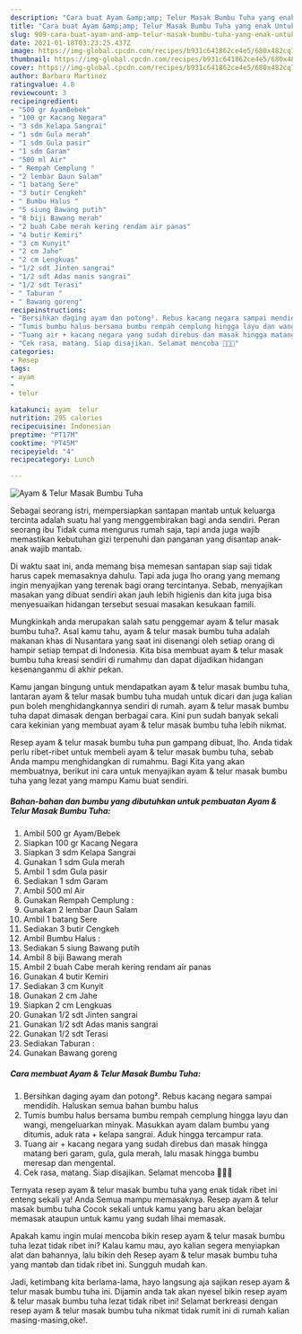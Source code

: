 ```yaml
---
description: "Cara buat Ayam &amp;amp; Telur Masak Bumbu Tuha yang enak Untuk Jualan"
title: "Cara buat Ayam &amp;amp; Telur Masak Bumbu Tuha yang enak Untuk Jualan"
slug: 909-cara-buat-ayam-and-amp-telur-masak-bumbu-tuha-yang-enak-untuk-jualan
date: 2021-01-18T03:23:25.437Z
image: https://img-global.cpcdn.com/recipes/b931c641862ce4e5/680x482cq70/ayam-telur-masak-bumbu-tuha-foto-resep-utama.jpg
thumbnail: https://img-global.cpcdn.com/recipes/b931c641862ce4e5/680x482cq70/ayam-telur-masak-bumbu-tuha-foto-resep-utama.jpg
cover: https://img-global.cpcdn.com/recipes/b931c641862ce4e5/680x482cq70/ayam-telur-masak-bumbu-tuha-foto-resep-utama.jpg
author: Barbara Martinez
ratingvalue: 4.8
reviewcount: 3
recipeingredient:
- "500 gr AyamBebek"
- "100 gr Kacang Negara"
- "3 sdm Kelapa Sangrai"
- "1 sdm Gula merah"
- "1 sdm Gula pasir"
- "1 sdm Garam"
- "500 ml Air"
- " Rempah Cemplung "
- "2 lembar Daun Salam"
- "1 batang Sere"
- "3 butir Cengkeh"
- " Bumbu Halus "
- "5 siung Bawang putih"
- "8 biji Bawang merah"
- "2 buah Cabe merah kering rendam air panas"
- "4 butir Kemiri"
- "3 cm Kunyit"
- "2 cm Jahe"
- "2 cm Lengkuas"
- "1/2 sdt Jinten sangrai"
- "1/2 sdt Adas manis sangrai"
- "1/2 sdt Terasi"
- " Taburan "
- " Bawang goreng"
recipeinstructions:
- "Bersihkan daging ayam dan potong². Rebus kacang negara sampai mendidih. Haluskan semua bahan bumbu halus"
- "Tumis bumbu halus bersama bumbu rempah cemplung hingga layu dan wangi, mengeluarkan minyak. Masukkan ayam dalam bumbu yang ditumis, aduk rata + kelapa sangrai. Aduk hingga tercampur rata."
- "Tuang air + kacang negara yang sudah direbus dan masak hingga matang beri garam, gula, gula merah, lalu masak hingga bumbu meresap dan mengental."
- "Cek rasa, matang. Siap disajikan. Selamat mencoba 🥰🥰🥰"
categories:
- Resep
tags:
- ayam
- 
- telur

katakunci: ayam  telur 
nutrition: 295 calories
recipecuisine: Indonesian
preptime: "PT17M"
cooktime: "PT45M"
recipeyield: "4"
recipecategory: Lunch

---
```



![Ayam &amp; Telur Masak Bumbu Tuha](https://img-global.cpcdn.com/recipes/b931c641862ce4e5/680x482cq70/ayam-telur-masak-bumbu-tuha-foto-resep-utama.jpg)

Sebagai seorang istri, mempersiapkan santapan mantab untuk keluarga tercinta adalah suatu hal yang menggembirakan bagi anda sendiri. Peran seorang ibu Tidak cuma mengurus rumah saja, tapi anda juga wajib memastikan kebutuhan gizi terpenuhi dan panganan yang disantap anak-anak wajib mantab.

Di waktu  saat ini, anda memang bisa memesan santapan siap saji tidak harus capek memasaknya dahulu. Tapi ada juga lho orang yang memang ingin menyajikan yang terenak bagi orang tercintanya. Sebab, menyajikan masakan yang dibuat sendiri akan jauh lebih higienis dan kita juga bisa menyesuaikan hidangan tersebut sesuai masakan kesukaan famili. 



Mungkinkah anda merupakan salah satu penggemar ayam &amp; telur masak bumbu tuha?. Asal kamu tahu, ayam &amp; telur masak bumbu tuha adalah makanan khas di Nusantara yang saat ini disenangi oleh setiap orang di hampir setiap tempat di Indonesia. Kita bisa membuat ayam &amp; telur masak bumbu tuha kreasi sendiri di rumahmu dan dapat dijadikan hidangan kesenanganmu di akhir pekan.

Kamu jangan bingung untuk mendapatkan ayam &amp; telur masak bumbu tuha, lantaran ayam &amp; telur masak bumbu tuha mudah untuk dicari dan juga kalian pun boleh menghidangkannya sendiri di rumah. ayam &amp; telur masak bumbu tuha dapat dimasak dengan berbagai cara. Kini pun sudah banyak sekali cara kekinian yang membuat ayam &amp; telur masak bumbu tuha lebih nikmat.

Resep ayam &amp; telur masak bumbu tuha pun gampang dibuat, lho. Anda tidak perlu ribet-ribet untuk membeli ayam &amp; telur masak bumbu tuha, sebab Anda mampu menghidangkan di rumahmu. Bagi Kita yang akan membuatnya, berikut ini cara untuk menyajikan ayam &amp; telur masak bumbu tuha yang lezat yang mampu Kamu buat sendiri.

<!--inarticleads1-->

##### Bahan-bahan dan bumbu yang dibutuhkan untuk pembuatan Ayam &amp; Telur Masak Bumbu Tuha:

1. Ambil 500 gr Ayam/Bebek
1. Siapkan 100 gr Kacang Negara
1. Siapkan 3 sdm Kelapa Sangrai
1. Gunakan 1 sdm Gula merah
1. Ambil 1 sdm Gula pasir
1. Sediakan 1 sdm Garam
1. Ambil 500 ml Air
1. Gunakan  Rempah Cemplung :
1. Gunakan 2 lembar Daun Salam
1. Ambil 1 batang Sere
1. Sediakan 3 butir Cengkeh
1. Ambil  Bumbu Halus :
1. Sediakan 5 siung Bawang putih
1. Ambil 8 biji Bawang merah
1. Ambil 2 buah Cabe merah kering rendam air panas
1. Gunakan 4 butir Kemiri
1. Sediakan 3 cm Kunyit
1. Gunakan 2 cm Jahe
1. Siapkan 2 cm Lengkuas
1. Gunakan 1/2 sdt Jinten sangrai
1. Gunakan 1/2 sdt Adas manis sangrai
1. Gunakan 1/2 sdt Terasi
1. Sediakan  Taburan :
1. Gunakan  Bawang goreng




<!--inarticleads2-->

##### Cara membuat Ayam &amp; Telur Masak Bumbu Tuha:

1. Bersihkan daging ayam dan potong². Rebus kacang negara sampai mendidih. Haluskan semua bahan bumbu halus
1. Tumis bumbu halus bersama bumbu rempah cemplung hingga layu dan wangi, mengeluarkan minyak. Masukkan ayam dalam bumbu yang ditumis, aduk rata + kelapa sangrai. Aduk hingga tercampur rata.
1. Tuang air + kacang negara yang sudah direbus dan masak hingga matang beri garam, gula, gula merah, lalu masak hingga bumbu meresap dan mengental.
1. Cek rasa, matang. Siap disajikan. Selamat mencoba 🥰🥰🥰




Ternyata resep ayam &amp; telur masak bumbu tuha yang enak tidak ribet ini enteng sekali ya! Anda Semua mampu memasaknya. Resep ayam &amp; telur masak bumbu tuha Cocok sekali untuk kamu yang baru akan belajar memasak ataupun untuk kamu yang sudah lihai memasak.

Apakah kamu ingin mulai mencoba bikin resep ayam &amp; telur masak bumbu tuha lezat tidak ribet ini? Kalau kamu mau, ayo kalian segera menyiapkan alat dan bahannya, lalu bikin deh Resep ayam &amp; telur masak bumbu tuha yang mantab dan tidak ribet ini. Sungguh mudah kan. 

Jadi, ketimbang kita berlama-lama, hayo langsung aja sajikan resep ayam &amp; telur masak bumbu tuha ini. Dijamin anda tak akan nyesel bikin resep ayam &amp; telur masak bumbu tuha lezat tidak ribet ini! Selamat berkreasi dengan resep ayam &amp; telur masak bumbu tuha nikmat tidak rumit ini di rumah kalian masing-masing,oke!.

